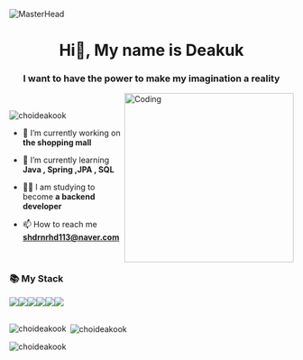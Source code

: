 ![MasterHead](https://user-images.githubusercontent.com/115536240/211234411-681549bf-ad8d-4cc8-a983-c583d719366d.png)
<h1 align="center">Hi👋, My name is Deakuk</h1>
<h3 align="center">I want to have the power to make my imagination a reality</h3>
<img align="right" alt="Coding" width="300" src="https://user-images.githubusercontent.com/115536240/211233988-bdce5043-1731-4310-8548-c6e14c3844d3.png">
<br>
<p align="left"> <img src="https://komarev.com/ghpvc/?username=choideakook&label=Profile%20views&color=0e75b6&style=flat" alt="choideakook" /> </p>

- 🔭 I’m currently working on **the shopping mall**

- 🌱 I’m currently learning **Java , Spring ,JPA , SQL**

- 👨‍💻 I am studying to become **a backend developer**

- 📫 How to reach me **shdrnrhd113@naver.com**
<br>
<h3 align="left">📚 My Stack</h3>
</p>
<p align="left"> 
<img src="https://img.shields.io/badge/JAVA-E97627?style=flat-square&logo=IntelliJ%20IDEA&logoColor=white"><img src="https://img.shields.io/badge/Spring-6DB33F?style=flat-square&logo=Spring&logoColor=white"><img src="https://img.shields.io/badge/apache tomcat-F8DC75?style=flat-square&logo=apachetomcat&logoColor=black"><img src="https://img.shields.io/badge/MySQL-4479A1?style=flat-square&logo=MySQL&logoColor=white"><img src="https://img.shields.io/badge/github-181717?style=flat-square&logo=github&logoColor=white"><img src="https://img.shields.io/badge/macOS-E6E6E6?style=flat-square&logo=macOS&logoColor=black">
<br><br>
</p>
<p><img align="left" src="https://github-readme-stats.vercel.app/api/top-langs?username=choideakook&show_icons=true&locale=en&layout=compact" alt="choideakook" /></p>

<p>&nbsp;<img align="center" src="https://github-readme-stats.vercel.app/api?username=choideakook&show_icons=true&locale=en" alt="choideakook" /></p>

<p><img align="center" src="https://github-readme-streak-stats.herokuapp.com/?user=choideakook&" alt="choideakook" /></p>
